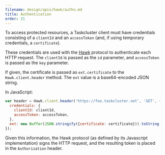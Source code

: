 ```yaml
---
filename: design/apis/hawk/authn.md
title: Authentication
order: 21
---
```


To access protected resources, a Taskcluster client must have credentials
consisting of a `clientId` and an `accessToken` (and, if using temporary
credentials, a `certificate`).

These credentials are used with the [Hawk](https://github.com/hueniverse/hawk)
protocol to authenticate each HTTP request. The `clientId` is passed as the
`id` parameter, and `accessToken` is passed as the `key` parameter.

If given, the certificate is passed as `ext.certificate` to the
`Hawk.client.header` method. The `ext` value is a base64-encoded JSON string.

In JavaScript:
```js
var header = Hawk.client.header('https://foo.taskcluster.net', 'GET', {
  credentials: {
    clientId: clientId,
    accessToken: accessToken,
  },
  ext: new Buffer(JSON.stringify({certificate: certificate})).toString('base64'),
});
```

Given this information, the Hawk protocol (as defined by its Javascript
implementation) signs the HTTP request, and the resulting token is placed in
the `Authorization` header.
